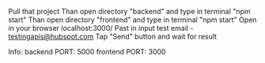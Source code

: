 Pull that project
Than open directory "backend" and type in terminal "npm start"
Than open directory "frontend" and type in terminal "npm start"
Open in your browser localhost:3000/
Past in input test email - testingapis@hubspot.com
Tap "Send" button and wait for result

Info:
backend PORT: 5000
frontend PORT: 3000

